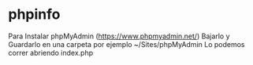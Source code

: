 # phpinfo
Para Instalar phpMyAdmin (https://www.phpmyadmin.net/)
Bajarlo y Guardarlo en una carpeta por ejemplo ~/Sites/phpMyAdmin
Lo podemos correr abriendo index.php